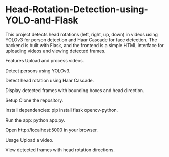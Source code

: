 # Head-Rotation-Detection-using-YOLO-and-Flask
This project detects head rotations (left, right, up, down) in videos using YOLOv3 for person detection and Haar Cascade for face detection. The backend is built with Flask, and the frontend is a simple HTML interface for uploading videos and viewing detected frames.

Features
Upload and process videos.

Detect persons using YOLOv3.

Detect head rotation using Haar Cascade.

Display detected frames with bounding boxes and head direction.

Setup
Clone the repository.

Install dependencies: pip install flask opencv-python.

Run the app: python app.py.

Open http://localhost:5000 in your browser.

Usage
Upload a video.

View detected frames with head rotation directions.
